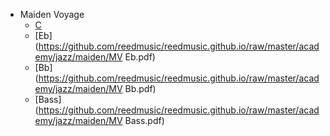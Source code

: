 

* Maiden Voyage
    * [C](https://reedmusic.net/academy/jazz/maiden/MV%20C.pdf)
    * [Eb](https://github.com/reedmusic/reedmusic.github.io/raw/master/academy/jazz/maiden/MV Eb.pdf)
    * [Bb](https://github.com/reedmusic/reedmusic.github.io/raw/master/academy/jazz/maiden/MV Bb.pdf)
    * [Bass](https://github.com/reedmusic/reedmusic.github.io/raw/master/academy/jazz/maiden/MV Bass.pdf)